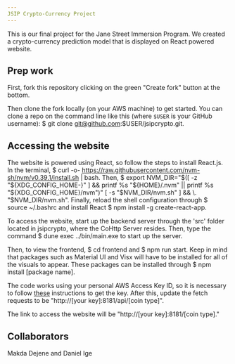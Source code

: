 ```yaml
---
JSIP Crypto-Currency Project
---
```

This is our final project for the Jane Street Immersion Program. We created a crypto-currency prediction model that is displayed on React powered website.

## Prep work

First, fork this repository clicking on the
green "Create fork" button at the bottom.

Then clone the fork locally (on your AWS machine) to get started. You can clone a repo on
the command line like this (where `$USER` is your GitHub username): $ git clone git@github.com:$USER/jsipcrypto.git.


## Accessing the website

The website is powered using React, so follow the steps to install React.js. In the terminal, $ curl -o- https://raw.githubusercontent.com/nvm-sh/nvm/v0.39.1/install.sh | bash. Then, $ export NVM_DIR="$([ -z "${XDG_CONFIG_HOME-}" ] && printf %s "${HOME}/.nvm" || printf %s "${XDG_CONFIG_HOME}/nvm")"
[ -s "$NVM_DIR/nvm.sh" ] && \. "$NVM_DIR/nvm.sh". Finally, reload the shell configuration through  $ source ~/.bashrc and install React $ npm install -g create-react-app.

To access the website, start up the backend server through the 'src' folder located in jsipcrypto, where the CoHttp Server resides. Then, type the command $ dune exec ../bin/main.exe to start up the server. 

Then, to view the frontend, $ cd frontend and $ npm run start. Keep in mind that packages such as Material UI and Visx will have to be installed for all of the visuals to appear. These packages can be installed through $ npm install [package name]. 

The code works using your personal AWS Access Key ID, so it is necessary to follow [these](https://docs.aws.amazon.com/powershell/latest/userguide/pstools-appendix-sign-up.html) instructions to get the key. After this, update the fetch requests to be "http://[your key]:8181/api/[coin type]".

The link to access the website will be "http://[your key]:8181/[coin type]."


## Collaborators 

Makda Dejene and Daniel Ige



